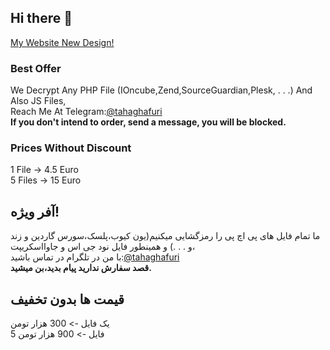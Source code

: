## Hi there 👋
[My Website New Design!](https://tahaghafuri.ir/)
### Best Offer
We Decrypt Any PHP File (IOncube,Zend,SourceGuardian,Plesk, . . .) And Also JS Files,<br>
Reach Me At Telegram:[@tahaghafuri](https://t.me/tahaghafuri/)<br>
<b>If you don't intend to order, send a message, you will be blocked.</b>
### Prices Without Discount
1 File -> 4.5 Euro<br>
5 Files -> 15 Euro
##  آفر ویژه!
ما تمام فایل های پی اچ پی را رمزگشایی میکنیم(یون کیوب،پلسک،سورس گاردین و زند و . . .) و همینطور فایل نود جی اس و جاوااسکریپت،<br>
با من در تلگرام در تماس باشید:[@tahaghafuri](https://t.me/tahaghafuri/)<br>
<b>قصد سفارش ندارید پیام بدید،بن میشید.</b>
## قیمت ها بدون تخفیف
یک فایل -> 300 هزار تومن<br>
5 فایل -> 900  هزار تومن
